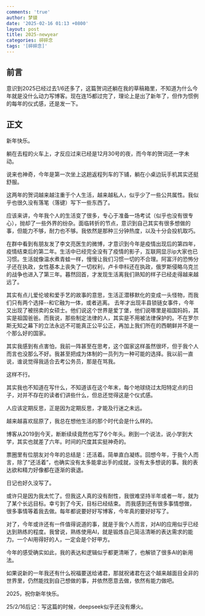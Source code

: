 ```yaml
---
comments: 'true'
author: 梦貘
date: '2025-02-16 01:13 +0800'
layout: post
title: 2025-newyear
categories: 碎碎念
tags: '[碎碎念]'
---
```

## 前言

意识到2025已经过去1/6还多了，这篇贺词还躺在我的草稿箱里，不知道为什么今年就是没什么动力写博客。现在连15都过完了，理论上是出了新年了，但作为惯例的每年的仪式感，还是发一下。

## 正文

新年快乐。

躺在去程的火车上，才反应过来已经是12月30号的夜，而今年的贺词还一字未动。

说来也神奇，今年是第一次坐上这趟返程列车的下铺，躺在小桌边玩手机其实还挺舒服。

这两年的贺词越来越注重于个人生活，越来越私人，似乎少了一些公共属性。我似乎也很久没有落笔（落键）写下一些东西了。

应该来讲，今年我个人的生活变了很多，专心于准备一场考试（似乎也没有很专心），抛却了一些外界的纷杂。面临转折的节点，意识到自己其实有很多想做的事，但能力不够，耐力也不够。我依然是那种三分钟热度，以及十分会投机取巧。

在群中看到有朋友发了李文亮医生的微博，才意识到今年是疫情出现后的第四年，疫情结束后的第二年。生活中已经完全没有了疫情的影子，互联网显示ip大家也已习惯。生活就像温水煮青蛙一样，慢慢让我们习惯一切的不合理。阿富汗的恐怖分子还在执政，女性基本上丧失了一切权利，卢卡申科还在执政，俄罗斯侵略乌克兰的战争也进入了第三年。暮然回首，才发现生活离我们熟知的样子已经走得越来越远了。

其实有点儿爱伦坡和爱手艺的故事的意思，生活正潜移默化的变成一头怪物，而我们只有两个选择--和它融为一体，或者逃离。
去年才出现丰县锁链女事件，今年又出现了被拐卖的女硕士。他们说这个世界是爱丁堡，他们说哪里是祖国妈妈，其实是祖国爸爸。而我说，那些制定法律的人，其实是不用被法律保护的。不在罗尔斯无知之幕下的立法永远不可能真正公平公正，再加上我们所在的西朝鲜并不是一个那么好的国家。

其实我感到有点害怕，我前一阵甚至在思考，这个国家这样虽然很坏，但于我个人而言也没那么不好。我甚至把成为体制的一员列为一种可能的选择。我以前一直说，谁说觉得我适合去考公务员，那是在骂我。

这样不行。

其实我也不知道在写什么，不知道该在这个年末，每个地球绕过太阳特定点的日子，对并不存在的读者们讲些什么，但总还觉得这是个仪式感。

人应该定期反思，正是因为定期反思，才能及行迷之未远。

越来越喜欢屈原了，我总在想他生活的那个时代会是什么样的。

博客从2019到今天，断断续续竟然也写了6个年头。刷到一个说法，说小学到大学，其实也就差了六年。时间的尺度其实挺神奇的。

票圈里有位朋友对今年的总结是：还活着。简单直白凝练。回想今年，于我个人而言，除了“还活着”，也确实没有太多能拿出手的成就，没有太多想说的事。我的表达欲和精力好像都在逐渐的衰退。

日记也好久没写了。

或许只是因为我太忙了。但我这人真的没有耐性，我很难坚持半年或者一年，就为了某个长远目标。幸亏到了今天，目标已经结束。
而我感到还有很多事情想做，很多事情等着我去做。每年都说要好好写博客，今年真的要好好写了。

对了，今年或许还有一件值得说道的事，就是于我个人而言，对AI的应用似乎已经达到熟练的程度。我曾说，熟练使用AI，就是锻炼自己简洁清晰的表达需求的能力。一个AI用得好的人，一定会是个好甲方。

今年的感受确实如此，我的表达和逻辑似乎都更清晰了，也解锁了很多AI的新用法。

如果说新的一年我还有什么祝福要送给诸君，那就祝诸君在这个越来越面目全非的世界里，仍然能找到自己想做的事，并依然愿意去做，依然有能力做吧。

2025，祝你新年快乐。

25/2/16后记：写这篇的时候，deepseek似乎还没有爆火。
